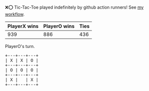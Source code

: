 :x::o: Tic-Tac-Toe played indefinitely by github action runners! See [my workflow](.github/workflows/play.yaml).

|PlayerX wins|PlayerO wins|Ties|
|-|-|-|
|939|886|436|

PlayerO's turn.

<pre>
+---+---+---+
| X | X | O |
+---+---+---+
| O | O | O |
+---+---+---+
| X |   | X |
+---+---+---+
</pre>